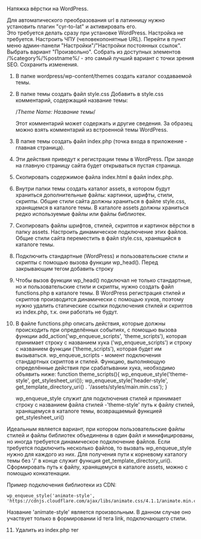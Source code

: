 Натяжка вёрстки на WordPress.

Для автоматического преобразования url в латинницу нужно установить плагин "cyr-to-lat" и активировать его.  
Это требуется делать сразу при установке WordPress.
Настройка не требуется.
Настроить ЧПУ (человекопонятные URL).
Перейти в пункт меню админ-панели "Настройки"/"Настройки постоянных ссылок".
Выбрать вариант "Произвольно".
Собрать из доступных элементов /%category%/%postname%/ - это самый лучший вариант с точки зрения SEO.
Сохранить изменения.

1. В папке wordpress/wp-content/themes создать каталог создаваемой темы.
2. В папке темы создать файл style.css
   Добавить в style.css комментарий, содержащий название темы:

   /*Theme Name: Название темы*/

   Этот комментарий может содержать и другие сведения.
   За образец можно взять комментарий из встроенной темы WordPress.
3. В папке темы создать файл index.php (точка входа в приложение - главная страница).
4. Эти действия приведут к регистрации темы в WordPress. При заходе на главную страницу сайта будет открываться пустая
   страница.
5. Скопировать содержимое файла index.html в файл index.php.
6. Внутри папки темы создать каталог assets, в котором будут храниться дополнительные файлы: картинки, шрифты, стили,
   скрипты.
   Общие стили сайта должны храниться в файле style.css, хранящемся в каталоге темы.
   В каталоге assets должны храниться редко используемые файлы или файлы библиотек.
7. Скопировать файлы шрифтов, стилей, скриптов и картинок вёрстки в папку assets.
   Настроить динамическое подключение этих файлов.
   Общие стили сайта переместить в файл style.css, хранящийся в каталоге темы.
8. Подключить стандартные (WordPress) и пользовательские стили и скрипты с помощью вызова функции wp_head().
   Перед закрывающим тегом </head> добавить строку
   <?php wp_head();?>
9. Чтобы вызов функции wp_head() подключал не только стандартные, но и пользовательские стили и скрипты,
   нужно создать файл functions.php в каталоге темы.
   В WordPress регистрация стилей и скриптов производится динамически с помощью хуков,
   поэтому нужно удалить статические ссылки подключения стилей и скриптов из index.php,
   т.к. они работать не будут.
10. В файле functions.php описать действия, которые должны происходить при определённых событиях,
    с помощью вызова функции add_action('wp_enqueue_scripts', 'theme_scripts'), которая принимает
    строку с названием хука ('wp_enqueue_scripts') и
    строку с названием функции ('theme_scripts'), которая будет им вызываться.
    wp_enqueue_scripts - момент подключения стандартных скриптов и стилей.
    Функцию, выполняющую определённые действия при срабатывании хука, необходимо объявить ниже:
    function theme_scripts(){
    wp_enqueue_style('theme-style', get_stylesheet_uri());
    wp_enqueue_style('header-style', get_template_directory_uri() . '/assets/styles/main.min.css');
    }

    wp_enqueue_style служит для подключения стилей и принимает
    строку с названием файла стилей -'theme-style'
    путь к файлу стилей, хранящемуся в каталоге темы, возвращаемый функцией get_stylesheet_uri()

Идеальным является вариант, при котором пользовательские файлы стилей и файлы библиотек объединены в один файл и
минифицированы,
но иногда требуется динамическое подключение файлов.
Если требуется подключить несколько файлов, то вызвать wp_enqueue_style нужно для каждого из них.
Для получения пути к корневому каталогу темы без '/' в конце служит функция get_template_directory_uri().
Сформировать путь к файлу, хранящемуся в каталоге assets, можно с помощью конкатенации.

Пример подключения библиотеки из CDN:

    wp_enqueue_style('animate-style', 'https://cdnjs.cloudflare.com/ajax/libs/animate.css/4.1.1/animate.min.css');

Название 'animate-style' является произвольным.
В данном случае оно участвует только в формировании id тега link, подключающего стили.

11. Удалить из index.php тег <script> перед закрывающим тегом </body>.
12. Вместо тега <script> перед закрывающим тегом </body> вставить вызов функции wp_footer().

   <?php wp_footer(); ?>

13. Хук wp_enqueue_scripts отслеживает подключение не только стилей, но и скриптов JS,
    поэтому в функцию theme_scripts, описанную выше, можно добавить строку,
    вызывающую подключение скриптов JS, или создать отдельные функцию и действие её вызывающее (add_action).
    JS скрипты подключаются вызовом функции wp_enqueue_script, которая принимает
    строку с названием файла ('theme-scripts'),
    строку, содержащую путь к JS-файлу,
    массив зависимостей данного скрипта (файлов, которые должны быть загружены до его запуска, например, сторонних
    библиотек),
    версию скрипта (string|boolean|null),
    $in_footer:boolean - место подключения скрипта: по умолчанию true (в footer) или false (в header).

    wp_enqueue_script('theme-scripts', get_template_directory_uri() . '/assets/js/main.min.js', [],null, true);

14. Если приходится подключать много различных файлов, то подключение стилей и скриптов JS следует выполнять в отдельных
    действиях (add_action) для улучшения наглядности.
15. bloginfo($show) - выводит информацию о сайте или блоге. Относится к тегам шаблона.
    Работает на основе get_bloginfo().
    Если не указать параметр $show - выведет название блога.

    bloginfo('template_url') возвращает url каталога текущей темы, но, согласно документации,
    лучше использовать get_template_directory().

Вызов bloginfo также позволяет получить в шаблоне url файла стилей, кодировку сайте, текущую локаль и др..

16. Произвести замену путей к файлам в index.php:
    ./img заменить на <?= bloginfo('template_url'); ?>/assets/img

16. Произвести замену путей к файлам в style.css:
    ../img заменить на /assets/img
    ../fonts заменить на /assets/fonts

------------------------------------------------------------------------------------------------------------------------

                    Правильная структура темы WordPress

------------------------------------------------------------------------------------------------------------------------

Для генерации правильной структуры темы WordPress следует использовать сайт
https://underscores.me/    
При использовании генератора важно правильно назвать создаваемую тему,
т.к. получаемые файлы будут использовать это название (404 и т.п.).
Сгенерированный шаблон можно сразу помещать в wordpress/wp-content/themes.

------------------------------------------------------------------------------------------------------------------------

17. В корневом каталоге темы создать файл header.php,
    в который поместить вёрстку от <!DOCTYPE html> до закрывающего тега </header>, вырезанную из index.php.
18. Для динамического подключения header.php на страницу сайта
    в верхнюю строку index.php вставить <?php get_header(); ?>

19. В корневом каталоге темы создать файл footer.php,
    в который поместить вёрстку всех повторяющихся в нижней части разных страниц элементов:
    не только <footer>, но и модальных окон и т.п., до закрывающего тега </html>.
20. Для динамического подключения header.php на страницу сайта
    в нижнюю строку index.php вставить <?php get_footer(); ?>

------------------------------------------------------------------------------------------------------------------------

                    Хуки WordPress

------------------------------------------------------------------------------------------------------------------------
В WordPress имеется более 2000 хуков.
https://wp-kama.ru/hooks/hooks-db

Хуками WordPress называются события (action) и фильтры (filter).
Хуки - это действия которые выполняются во время определённых действий (событий).
Все хуки в WordPress делятся на фильтры и действия (события).

Фильтры служат для выделения какого-то передаваемого значения.
Фильтр получает значение и должен его вернуть.
Пример:
при формировании страницы динамически будет формироваться и меню в header.
Когда меню будет сформировано WordPress сформирует событие,
свидетельствующее о том, что меню готово.
В этот момент можно перехватить все элементы меню и их отфильтровать.
Например, добавить каждому элементу меню класс, указывающий на его активность.

События - возникают в определённый момент и ничего не возвращают,
например, событие подключения скриптов - wp_enqueue_scripts.

Ко всем хукам, как фильтрам, так и к событиям, должна прикрепляться функция, которой можно передавать аргументы.
На основе полученных аргументов логика работы функции может изменяться.

С помощью вызова функции add_action('hook_name','function_name')
можно подписаться на событие 'hook_name'.
Когда оно произойдёт, будет вызвана функция 'function_name'.

Сгенерировать событие в WordPress можно с помощью вызова функции do_action('hook_name')
do_action('my_hook');

add_action($tag, $function, $priority, $accepted_args) принимает парамерами
    $tag: string - название отслеживаемого действия (события)
    $function: string - название вызываемой при возникновении события функции
    $priority: number - приоритет выполнения функции (их может быть нацелено на хук несколько)
    - чем меньше, тем раньше выполняется.
    $accepted_args: number - количество аргументов, принимаемых функцией.

do_action('my_hook') всегда должна располагаться в коде ниже,
чем add_action('hook_name','function_name')


Чтобы генерировать кастомное событие,
можно добавлять вызов do_action('my_hook') в шаблоне темы.
А подписываться на него с помощью вызова add_action('hook_name','function_name')
в файле functions.php.


---
По умолчанию количество аргументов, принимаемых функцией-обработчиком события равно одному, поэтому
если функция-обработчик принимает один аргумент,
то указывать их количество в вызове add_action или add_filter не нужно.
Чтобы использовать аргументы в функции-обработчике события нужно указать их количество в вызове функции add_action,
и передать их значения в вызове функции do_action.

function print_hello ($text, $name){
    echo 'Hello' . $name . </br>;
    echo $text;
}
add_action('my_hook', 'print_hello', 10, 2); где 2 - количество аргументов функции-обработчика
do_action('my_hook', 'Good job!', 'Alex');
---


Для регистрации фильтра в WordPress служит функция add_filter(),
которая имеет такую же сигнатуру, как и add_action().
Для вызова функции-обработчика, зарегистрированной в add_filter()
служит функция apply_filters(), сигнатура которой схожа с do_action().
 
Отличием фильтров от действий является необходимость вернуть результат.

Пример фильтра WordPress:
function my_filter_function($str){
    return 'Hello,' . $str;
}
add_filter('my_filter', 'my_filter_function');
echo apply_filters('my_filter', 'friend');


Для отмены подписки на событие для действий служит функция
    remove_action($hook, $func, $priority)
        $hook: string - название события
        $func: string - название функции-обработчика
        $priority: number - приоритет

Для отмены подписки на событие для фильтров служит функция
    remove_filters($hook, $func, $priority)

Чтобы подписка отменилась, обязательно нужно указывать тот же приоритет,
что и в подписке.
Не требуется указывать только значение приоритета по умолчанию (10).
    
------------------------------------------------------------------------------------------------------------------------

21. Перейти на страницу настройки темы: Внешний вид/Темы/Настроить/Свойства сайта/.
Кнопка "Выбрать логотип" будет отсутствовать.
22. В файле functions.php включить поддержку custom-logo у темы:
         add_theme_support( 'custom-logo' ),
чтобы можно было установить логотип в кастомайзере.
23. Обновить страницу настроек темы со сбросом кеша браузера (shift+F5).
24. Убедиться, что Кнопка "Выбрать логотип" появилась.
25. Вывести на экран HTML код логотипа сайта, установленного в кастомайзере (настройках темы),
вызовом функции the_custom_logo() в header-шаблоне сайта.
    the_custom_logo() - обертка для конструкции: echo get_custom_logo( $blog_id );,
      $blog_id - ID сайта/блога, логотип которого нужно получить.
    1) Заменить тег <a>, ведущий на главную страницу и выводящий
       логотип в шаблон на <div>,и его содержимое на (важно не забыть убрать атрибут href, оставшийся от тега <a>:
        <div class="header__logo">
             <?php the_custom_logo() ?>
         </div>
    2) Нажать кнопку "Выбрать логотип".
    3) Перетащить файл логотипа в формате png на вкладку "Загрузить файлы".
    4) Выбрать загруженный логотип из вкладки "Библиотека файлов".
    5) Заполнить "Параметры файла" в правой части окна. Для всех использующихся картинок обязательно нужно заполнять 
       "Атрибут alt" - это необходимо для SEO-оптимизации.
    6) Можно обрезать выбранное изображение.
    7) Нажать кнопку "Опубликовать".
Эти настройки приведут к тому, что ссылка на логотип будет храниться в БД и изменяться из панели администратора.
Чтобы при смене логотипа вёрстка не ломалась нужно использовать файлы png и правильно задать стили логотипа.
Существует другой вариант внедрения логотипа в шаблон (без замены тега <a> на <div>).
26. В этом случае нужно заменить содержимое тега <a> на <img src="">. Для получения ссылки на логотип следует 
    использовать функцию (https://wp-kama.ru/function/get_custom_logo):
    <a href="<?= get_home_url(); ?>" class="header__logo">
      <img src="<?= wp_get_attachment_image_src(get_theme_mod('custom_logo'), 'full')[0]; ?>"
           alt="Мир детства"
           class="header__logo-img">
      <div class="header__logo-text">Мир детства</div>
    </a>
Для получения ссылки на главную страницу сайта использована функция get_home_url().
27. Настроить вывод логотипа в footer-шаблоне сайта, заменив тег <a> на <div>.
29. Вывести заголовок сайта в header-шаблоне:
    <title>
      <?php bloginfo('name'); ?>
      <?= '|' ?>
      <?php bloginfo('description'); ?>
    </title>
30. Вывести заголовок первого уровня:
    <h1 class="title underlined">
        <?php bloginfo('name'); ?>
    </h1>
31. Установить плагин Advanced Custom Fields (ACF).
Расширенные настраиваемые поля превращают сайты WordPress в полноценную систему управления контентом,
предоставляя вам все инструменты для работы с вашими данными.
В панели администратора под пунктом "Настройи" появится пункт "ACF" или "Группы полей".
ACF использует группы полей для группировки произвольных полей вместе, а затем присоединяет эти поля к экранным формам редактирования.
32. Создать новую группу полей.
Перейти на вкладку "ACF" "Группы полей", блок "Настройки", вкладка "Правила местонахождения".
Выбрать настройки для "Отображать группу полей, если"
(Тип страницы)(равно)(Главная страница)
Это приведёт к тому, что поля, относящиеся к этой группе будут отображаться только на главной странице.
На вкладке "Презентация" расположены настройки отображения полей.
33. Добавить поле в активную группу полей нажатием кнопки в правом верхнем углу.
           Заполнить поля формы.
    Вкладка "Общие"
"Тип поля" - тип данных столбца в БД?
При заполнении "Этикетки поля" WordPress автоматически сгенерирует "Название поля". Использовать кириллицу в "Названии поля" недопустимо. Вероятно, "Название поля" - это название столбца в БД.
"Значение по умолчанию" - Появляется при создании новой записи

    Вкладка "Валидация"
"Обязательное" - boolean (чекбокс)
"Ограничение кол-ва символов" number

    Вкладка "Презентация"
"Инструкции" - Инструкция для авторов. Отображается при отправке данных
"Текст-заполнитель" - placeholder
"Добавить в начало" - before?
"Добавить" - after?
"Атрибуты обёртки" - width, class, id
"Новые строки" - (<br>, <p>, без форматирования)

Вкладка "Условная логика"
Позволяет добавить правила отображения поля

Если выбрать значения "Типа поля" - "Изображение",
появится возможность выбора
"Формата возврата" - (Массив изображения, URL изображения, ID изображения)
Самый простой вариант "Формата возврата" - "URL изображения".
Для "Типа поля" - "Изображение" во вкладке "Презентация" доступно свойство "Размер предпросмотра", а во вкладке 
"Валидация" - "Разрешенные типы файлов"
Чтобы сохранить изменения в БД обязательно нужно нажимать кнопку "Сохранить изменения" в правом верхнем углу экрана.

34. Перейти в "Настройки"/"Чтение"
Чтобы на странице правильно отображались кастомные поля, в свойстве
"На главной странице отображать" нужно выбрать " Статическую страницу" и указать конкретную страницу из выпадающего 
    списка.
Сохранить изменения.
35. Перейти в меню "Страницы".
В нём отображается список существующих страниц сайта.
Выбрав страницу, можно её изменить.
После создания страницы на ней будут размещены стандартные "заглушки" от WordPress, которые можно удалить через меню, появляющееся при выборе блока.

При начале работы с новой страницей сайта стандартные "заглушки" WordPress нужно удалить, оставив только заголовок.
Также нужно заполнить дополнительные поля, которые отображаются во вкладке "Страница". На "Главной" странице будут 
доступны ACF "О компании", созданные ранее, т.к. для их отображения выполнилось условие (текущая страница является 
главной).
После редактирования страницы нужно обязательно нажать кнопку "Обновить".
36. Чтобы изменения отобразились на странице сайта, необходимо внести изменения в вёрстку.
1) Заменить содержимое тега <h1> в файле index.php на следующее:
    <h1 class="title underlined">
        <?php the_field('about_title'); ?>
    </h1>
the_field - функция, возвращающая значение поля,
about_title - название кастомного поля, в котором хранится заголовок первого уровня.

2) Заменить содержимое блока описания о компании на следующее:
   <div class="about__text">
        <?php the_field('about_description'); ?>
   </div>

3) Заменить содержимое блока с изображением на следующее:
   <div class="about__img">
    <img src="<?= the_field('about_image') ?>"
        alt="<?php the_field('about_title'); ?>">
   </div>


------------------------------------------------------------------------------------------------------------------------

                        Настройка вывода изображений в формате массива в плагине ACF                  

------------------------------------------------------------------------------------------------------------------------
Вывод изображений в формате массива - более продвинутый и более гибко настраиваемый вариант.
В группе полей "О компании" изменим поле "Изображение для презентации":
установим "Формат возврата" в значение "Массив изображения" и сохраним изменения.
Картинка на странице перестанет отображаться.
Это произошло потому что теперь WordPress выводит более расширенную информацию об изображении в виде массива, 
которую нужно распарсить. Для этого нужно использовать следующий код:
<?php
    $image = get_field('about_image');
    if (!empty($image)):?>
    <img
        src="<?= $image['url']; ?>"
        alt="<?= $image['alt']; ?>">
    <?php endif;
    print_r($image)
?>

Из массива можно получить дополнительные данные об изображении:
название, ширину, высоту, alt, url и т.д..

Если требуется вывести фон блока, сформированный с помощью CSS, то придётся подключать inline-стили.

Если группа полей содержит много полей, то в ней можно создать вкладки, чтобы при заполнении этих полей не 
приходилось много пролистывать в поисках нужного поля.
Для этого при создании поля можно использовать тип "Вкладка".
Поля можно перемещать перетаскиванием.

------------------------------------------------------------------------------------------------------------------------

37. Создать группу полей для email, телефона и адреса.
Назовём её "Общая информация о сайте".
Чтобы избежать дублирования, нужно настроить кастомное поле для одной страницы (например, для "Главной"), а 
    потом применять его на всех страницах с указанием того, что мы берём его значение только с главной страницы.
Для этого используется функция
    the_field('field_name', page_id),
    page_id - id страницы (query-параметр post), с которой будет браться значение поля.

Определить id-страницы можно по её url, а точнее - по значению query-параметра post.

При натяжке вёрстки на WordPress следует настраивать возможность редактирования (динамического отображеня) номеров 
телефонов, адресов 
электронной почты, ссылок на соцсети во всех шаблонах, в том числе в header и footer. 



------------------------------------------------------------------------------------------------------------------------
WordPres задумывался как CMS для управления блогами.
Основной единице блога является пост - уникальная запись, имеющая примерно одинаковую структуру или назначение.
Посты в блоге WordPress можно объединять в категории.

На всех сайтах имеются повторяющиеся блоки, например, товары в интернет-магазине, услуги и т.п..

На лендинге примером поста является картинка в слайдере, отзыв, товар...
Каждая из этих сущностей имеет одинаковую структуру.

Сущности, имеющие одинаковую структуру (посты) в WordPress принято объединять в категории:
слайды, товары и отзывы.

В панели администратора посты называются "Записями", а рубрики - "Рубриками".

Если требуется создавать несколько групп полей, имеющих одинаковую структуру,
в панели администратора WordPress следует использовать кнопку "дублировать".
При этом в нумерации полей автоматически будет выполнен инкремент. 

Для работы с рубриками в WordPress служит пункт меню "Записи".
Рубрики могут быть вложенными.

------------------------------------------------------------------------------------------------------------------------
Для автоматического преобразования url в латинницу нужно установить плагин "cyr-to-lat" и активировать его.  
Это требуется делать сразу при установке WordPress.
   Настройка не требуется.
Настроить ЧПУ (человекопонятные URL).
Перейти в пункт меню админ-панели "Настройки"/"Настройки постоянных ссылок".
Выбрать вариант "Произвольно".
Собрать из доступных элементов /%category%/%postname%/ - это самый лучший вариант с точки зрения SEO.
Сохранить изменения.

39. Создать рубрики. Например, слайдер и блок товаров.
Ярлык рубрики должен быть на латиннице, т.к. он имеет то же назначение, что и ярлык в АСF. 
40. Создать посты.
1) Для этого нужно перейти в "Записи".
Записи, существующие в WordPress можно удалить.
2) Нажать кнопку "Добавить новую".
3) Заполнить поле заголовок и другие поля записи (поста).
Выбрать рубрику установкой чекбокса в правой части экрана и опубликовать запись.

41. Вывести посты на страницу в цикле в соответствии с категориями используя функцию
    get_posts -  получает записи (посты, страницы, вложения) из базы данных по указанным критериям.
Можно выбрать любые посты и отсортировать их как угодно.
    get_posts работает на основе: WP_Query(), WP_Query::query()

    get_posts принимает массив параметров, из которых формируется SQL-запрос к БД на извлечение.
https://wp-kama.ru/function/get_posts

    Для удобства можно скопировать шаблон использования и вставить его в вёрстку.
__________________________________
// параметры по умолчанию
$my_posts = get_posts( array(
'numberposts' => 5,
'category'    => 0,
'orderby'     => 'date',
'order'       => 'DESC',
'include'     => array(),
'exclude'     => array(),
'meta_key'    => '',
'meta_value'  =>'',
'post_type'   => 'post',
'suppress_filters' => true, // подавление работы фильтров изменения SQL запроса
) );

global $post;

foreach( $my_posts as $post ){
setup_postdata( $post );

	// формат вывода the_title() ...
}

wp_reset_postdata(); // сброс
__________________________________


setup_postdata -устанавливает всевозможные данные поста (кроме глобальной переменной $post).
Заполняет глобальные переменные, которые нужны для корректной работы некоторых Тегов Шаблона, которые используются внутри Цикла WordPress. Некоторые из таких тегов шаблона: the_author(), wp_link_pages(), the_weekday_date(), is_new_day().
Устанавливает следующие глобальные переменные:
$id
$authordata
$currentday
$currentmonth
$page
$pages
$multipage
$more
$numpages


Для вёрстки слайдера вставить шаблон использования внутрь тега <ul>.
Заменить в шаблоне использования комментарий
// формат вывода the_title() ...
на вёрстку единичного элемента списка <li>.

Для вывода поста в шаблон сайте используем функцию
    the_title( $before, $after, $echo ) - Выводит на экран заголовок записи. Принято использовать внутри цикла.

42. Чтобы слайды выглядели уникально, нужно создать группу полей "Слайдер".
Создадим для неё условие отображения "Рубрика записи" "равно" "Слайдер".
Это приведёт к тому, что для каждого поста, относящегося к рубрике "Слайдер",
будут отображаться кастомные поля данной группы:
    Ссылка на изображение слайда (тип - изображение, Формат возврата - url изображения).
    
    Цвет текста слайдера (тип - переключатель,
                        варианты - (white dark) будут доступны для выбора в панели администратора и в php-коде),
                        Возвращаемое значение - значение),

    Кнопка (тип - переключатель,
            варианты - (on off) будут доступны для выбора в панели администратора и в php-коде),
            Возвращаемое значение - значение.)
    Ссылка на ресурс (тип - url,
                    обязательное - да,
                    условная логика - да ("Показывать поле, если" "Значение равно" "on"),
                    ).
43. Настроить условный вывод значения параметра style
    <h2
    style="
      <?php
        $field = get_field('slider_text_color');
        if ($field === 'white') {
        ?>
    color: #fff
    <?php
        }
    ?>" class="slider__title"><?php the_title(); ?>
    </h2>

44. Настроить условный ренедеринг кнопки-ссылки "Узнать больше"
    <?php
    $field = get_field(('slider_button'));

    if ($field === 'on') {
    ?>
    <a href="<?php the_field('slider_link') ?>" class="button">Узнать больше</a>
    <?php
        }
    ?>

46. Заполнить через панель администратора свойства каждого слайда (Изображение, и т.д.). 
